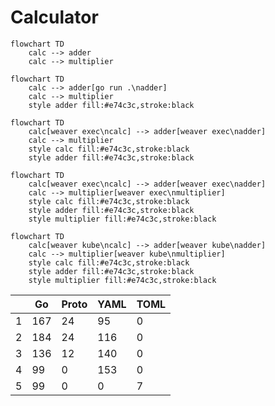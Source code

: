 # Calculator

```mermaid
flowchart TD
    calc --> adder
    calc --> multiplier
```

```mermaid
flowchart TD
    calc --> adder[go run .\nadder]
    calc --> multiplier
    style adder fill:#e74c3c,stroke:black
```

```mermaid
flowchart TD
    calc[weaver exec\ncalc] --> adder[weaver exec\nadder]
    calc --> multiplier
    style calc fill:#e74c3c,stroke:black
    style adder fill:#e74c3c,stroke:black
```

```mermaid
flowchart TD
    calc[weaver exec\ncalc] --> adder[weaver exec\nadder]
    calc --> multiplier[weaver exec\nmultiplier]
    style calc fill:#e74c3c,stroke:black
    style adder fill:#e74c3c,stroke:black
    style multiplier fill:#e74c3c,stroke:black
```

```mermaid
flowchart TD
    calc[weaver kube\ncalc] --> adder[weaver kube\nadder]
    calc --> multiplier[weaver kube\nmultiplier]
    style calc fill:#e74c3c,stroke:black
    style adder fill:#e74c3c,stroke:black
    style multiplier fill:#e74c3c,stroke:black
```

|   | Go  | Proto | YAML | TOML |
| - | --- | ----- | ---- | ---- |
| 1 | 167 | 24    | 95   | 0    |
| 2 | 184 | 24    | 116  | 0    |
| 3 | 136 | 12    | 140  | 0    |
| 4 | 99  | 0     | 153  | 0    |
| 5 | 99  | 0     | 0    | 7    |
